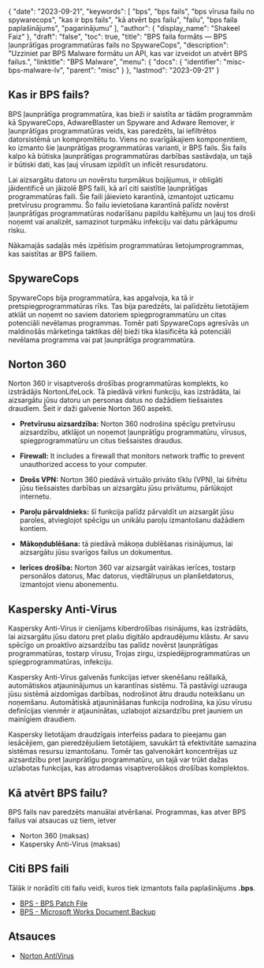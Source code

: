 {
  "date": "2023-09-21",
  "keywords": [
"bps",
"bps fails",
"bps vīrusa failu no spywarecops",
"kas ir bps fails",
"kā atvērt bps failu",
"failu",
"bps faila paplašinājums",
"pagarinājumu"
],
  "author": {
    "display_name": "Shakeel Faiz"
},
  "draft": "false",
  "toc": true,
  "title": "BPS faila formāts — BPS ļaunprātīgas programmatūras fails no SpywareCops",
  "description": "Uzziniet par BPS Malware formātu un API, kas var izveidot un atvērt BPS failus.",
  "linktitle": "BPS Malware",
  "menu": {
    "docs": {
      "identifier": "misc-bps-malware-lv",
      "parent": "misc"
}
},
  "lastmod": "2023-09-21"
}

## Kas ir BPS fails?

BPS ļaunprātīga programmatūra, kas bieži ir saistīta ar tādām programmām kā SpywareCops, AdwareBlaster un Spyware and Adware Remover, ir ļaunprātīgas programmatūras veids, kas paredzēts, lai iefiltrētos datorsistēmā un kompromitētu to. Viens no svarīgākajiem komponentiem, ko izmanto šie ļaunprātīgas programmatūras varianti, ir BPS fails. Šis fails kalpo kā būtiska ļaunprātīgas programmatūras darbības sastāvdaļa, un tajā ir būtiski dati, kas ļauj vīrusam izpildīt un inficēt resursdatoru.

Lai aizsargātu datoru un novērstu turpmākus bojājumus, ir obligāti jāidentificē un jāizolē BPS faili, kā arī citi saistītie ļaunprātīgas programmatūras faili. Šie faili jāievieto karantīnā, izmantojot uzticamu pretvīrusu programmu. Šo failu ievietošana karantīnā palīdz novērst ļaunprātīgas programmatūras nodarīšanu papildu kaitējumu un ļauj tos droši noņemt vai analizēt, samazinot turpmāku infekciju vai datu pārkāpumu risku.

Nākamajās sadaļās mēs izpētīsim programmatūras lietojumprogrammas, kas saistītas ar BPS failiem.

## SpywareCops

SpywareCops bija programmatūra, kas apgalvoja, ka tā ir pretspiegprogrammatūras rīks. Tas bija paredzēts, lai palīdzētu lietotājiem atklāt un noņemt no saviem datoriem spiegprogrammatūru un citas potenciāli nevēlamas programmas. Tomēr pati SpywareCops agresīvās un maldinošās mārketinga taktikas dēļ bieži tika klasificēta kā potenciāli nevēlama programma vai pat ļaunprātīga programmatūra.

## Norton 360

Norton 360 ir visaptverošs drošības programmatūras komplekts, ko izstrādājis NortonLifeLock. Tā piedāvā virkni funkciju, kas izstrādāta, lai aizsargātu jūsu datoru un personas datus no dažādiem tiešsaistes draudiem. Šeit ir daži galvenie Norton 360 aspekti.

- **Pretvīrusu aizsardzība:** Norton 360 nodrošina spēcīgu pretvīrusu aizsardzību, atklājot un noņemot ļaunprātīgu programmatūru, vīrusus, spiegprogrammatūru un citus tiešsaistes draudus.

- **Firewall:** It includes a firewall that monitors network traffic to prevent unauthorized access to your computer.

- **Drošs VPN:** Norton 360 piedāvā virtuālo privāto tīklu (VPN), lai šifrētu jūsu tiešsaistes darbības un aizsargātu jūsu privātumu, pārlūkojot internetu.

- **Paroļu pārvaldnieks:** šī funkcija palīdz pārvaldīt un aizsargāt jūsu paroles, atvieglojot spēcīgu un unikālu paroļu izmantošanu dažādiem kontiem.

- **Mākoņdublēšana:** tā piedāvā mākoņa dublēšanas risinājumus, lai aizsargātu jūsu svarīgos failus un dokumentus.

- **Ierīces drošība:** Norton 360 var aizsargāt vairākas ierīces, tostarp personālos datorus, Mac datorus, viedtālruņus un planšetdatorus, izmantojot vienu abonementu.

## Kaspersky Anti-Virus

Kaspersky Anti-Virus ir cienījams kiberdrošības risinājums, kas izstrādāts, lai aizsargātu jūsu datoru pret plašu digitālo apdraudējumu klāstu. Ar savu spēcīgo un proaktīvo aizsardzību tas palīdz novērst ļaunprātīgas programmatūras, tostarp vīrusu, Trojas zirgu, izspiedējprogrammatūras un spiegprogrammatūras, infekciju.

Kaspersky Anti-Virus galvenās funkcijas ietver skenēšanu reāllaikā, automātiskos atjauninājumus un karantīnas sistēmu. Tā pastāvīgi uzrauga jūsu sistēmā aizdomīgas darbības, nodrošinot ātru draudu noteikšanu un noņemšanu. Automātiskā atjaunināšanas funkcija nodrošina, ka jūsu vīrusu definīcijas vienmēr ir atjauninātas, uzlabojot aizsardzību pret jauniem un mainīgiem draudiem.

Kaspersky lietotājam draudzīgais interfeiss padara to pieejamu gan iesācējiem, gan pieredzējušiem lietotājiem, savukārt tā efektivitāte samazina sistēmas resursu izmantošanu. Tomēr tas galvenokārt koncentrējas uz aizsardzību pret ļaunprātīgu programmatūru, un tajā var trūkt dažas uzlabotas funkcijas, kas atrodamas visaptverošākos drošības komplektos.

## Kā atvērt BPS failu?

BPS fails nav paredzēts manuālai atvēršanai. Programmas, kas atver BPS failus vai atsaucas uz tiem, ietver

- Norton 360 (maksas)
- Kaspersky Anti-Virus (maksas)

## Citi BPS faili

Tālāk ir norādīti citi failu veidi, kuros tiek izmantots faila paplašinājums **.bps**.

- [BPS - BPS Patch File](/game/bps/)
- [BPS - Microsoft Works Document Backup](/misc/bps-works/)

## Atsauces
* [Norton AntiVirus](https://en.wikipedia.org/wiki/Norton_AntiVirus)


